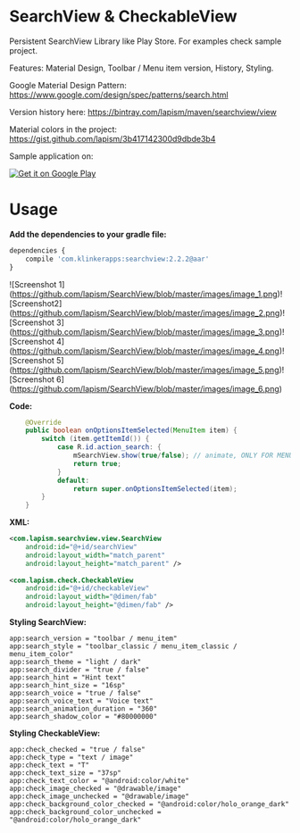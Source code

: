 # SearchView & CheckableView

Persistent SearchView Library like Play Store. For examples check sample project.

Features: Material Design, Toolbar / Menu item version, History, Styling.

Google Material Design Pattern:
https://www.google.com/design/spec/patterns/search.html

Version history here:
https://bintray.com/lapism/maven/searchview/view

Material colors in the project:
https://gist.github.com/lapism/3b417142300d9dbde3b4

Sample application on:

<a href="https://play.google.com/store/apps/details?id=com.lapism.searchview.sample">
  <img alt="Get it on Google Play"
       src="https://github.com/lapism/SearchView/blob/master/images/google_play.png" />
</a>

# Usage
**Add the dependencies to your gradle file:**
```javascript
dependencies {
    compile 'com.klinkerapps:searchview:2.2.2@aar'
}
```

![Screenshot 1]
(https://github.com/lapism/SearchView/blob/master/images/image_1.png)![Screenshot2]
(https://github.com/lapism/SearchView/blob/master/images/image_2.png)![Screenshot 3]
(https://github.com/lapism/SearchView/blob/master/images/image_3.png)![Screenshot 4]
(https://github.com/lapism/SearchView/blob/master/images/image_4.png)![Screenshot 5]
(https://github.com/lapism/SearchView/blob/master/images/image_5.png)![Screenshot 6]
(https://github.com/lapism/SearchView/blob/master/images/image_6.png)

**Code:**
```java
    @Override
    public boolean onOptionsItemSelected(MenuItem item) {
        switch (item.getItemId()) {
            case R.id.action_search: {
                mSearchView.show(true/false); // animate, ONLY FOR MENU ITEM
                return true;
            }
            default:
                return super.onOptionsItemSelected(item);
        }
    }
```

**XML:**
```xml
<com.lapism.searchview.view.SearchView
    android:id="@+id/searchView"
    android:layout_width="match_parent"
    android:layout_height="match_parent" />
        
<com.lapism.check.CheckableView
    android:id="@+id/checkableView"
    android:layout_width="@dimen/fab"
    android:layout_height="@dimen/fab" />
```

**Styling SearchView:**
```
app:search_version = "toolbar / menu_item"
app:search_style = "toolbar_classic / menu_item_classic / menu_item_color"
app:search_theme = "light / dark"
app:search_divider = "true / false"
app:search_hint = "Hint text"
app:search_hint_size = "16sp"
app:search_voice = "true / false"
app:search_voice_text = "Voice text"
app:search_animation_duration = "360"
app:search_shadow_color = "#80000000"
```

**Styling CheckableView:**
```
app:check_checked = "true / false"
app:check_type = "text / image"
app:check_text = "T"
app:check_text_size = "37sp"
app:check_text_color = "@android:color/white"
app:check_image_checked = "@drawable/image"
app:check_image_unchecked = "@drawable/image"
app:check_background_color_checked = "@android:color/holo_orange_dark"
app:check_background_color_unchecked = "@android:color/holo_orange_dark"
```
